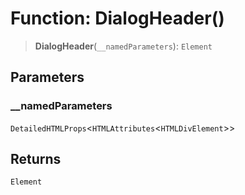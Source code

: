# Function: DialogHeader()

> **DialogHeader**(`__namedParameters`): `Element`

## Parameters

### \_\_namedParameters

`DetailedHTMLProps`\<`HTMLAttributes`\<`HTMLDivElement`\>\>

## Returns

`Element`
